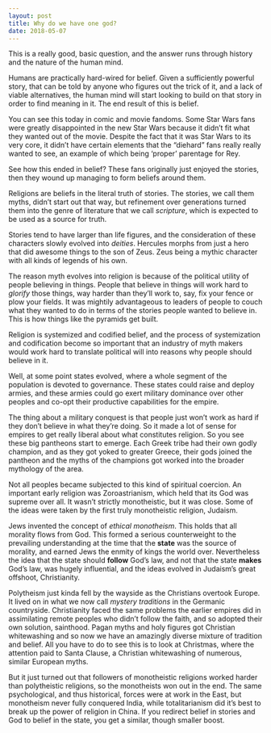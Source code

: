 ```yaml
---
layout: post
title: Why do we have one god?
date: 2018-05-07
---
```


<p>This is a really good, basic question, and the answer runs through history and the nature of the human mind.</p><p>Humans are practically hard-wired for belief. Given a sufficiently powerful story, that can be told by anyone who figures out the trick of it, and a lack of viable alternatives, the human mind will start looking to build on that story in order to find meaning in it. The end result of this is belief.</p><p>You can see this today in comic and movie fandoms. Some Star Wars fans were greatly disappointed in the new Star Wars because it didn’t fit what they wanted out of the movie. Despite the fact that it was Star Wars to its very core, it didn’t have certain elements that the “diehard” fans really really wanted to see, an example of which being ‘proper’ parentage for Rey.</p><p>See how this ended in belief? These fans originally just enjoyed the stories, then they wound up managing to form beliefs around them.</p><p>Religions are beliefs in the literal truth of stories. The stories, we call them myths, didn’t start out that way, but refinement over generations turned them into the genre of literature that we call <i>scripture</i>, which is expected to be used as a source for truth.</p><p>Stories tend to have larger than life figures, and the consideration of these characters slowly evolved into <i>deities</i>. Hercules morphs from just a hero that did awesome things to the son of Zeus. Zeus being a mythic character with all kinds of legends of his own.</p><p>The reason myth evolves into religion is because of the political utility of people believing in things. People that believe in things will work hard to <i>glorify</i> those things, way harder than they’ll work to, say, fix your fence or plow your fields. It was mightily advantageous to leaders of people to couch what they wanted to do in terms of the stories people wanted to believe in. This is how things like the pyramids get built.</p><p>Religion is systemized and codified belief, and the process of systemization and codification become so important that an industry of myth makers would work hard to translate political will into reasons why people should believe in it.</p><p>Well, at some point states evolved, where a whole segment of the population is devoted to governance. These states could raise and deploy armies, and these armies could go exert military dominance over other peoples and co-opt their productive capabilities for the empire.</p><p>The thing about a military conquest is that people just won’t work as hard if they don’t believe in what they’re doing. So it made a lot of sense for empires to get really liberal about what constitutes religion. So you see these big pantheons start to emerge. Each Greek tribe had their own godly champion, and as they got yoked to greater Greece, their gods joined the pantheon and the myths of the champions got worked into the broader mythology of the area.</p><p>Not all peoples became subjected to this kind of spiritual coercion. An important early religion was Zoroastrianism, which held that its God was supreme over all. It wasn’t strictly monotheistic, but it was close. Some of the ideas were taken by the first truly monotheistic religion, Judaism.</p><p>Jews invented the concept of <i>ethical monotheism</i>. This holds that all morality flows from God. This formed a serious counterweight to the prevailing understanding at the time that the <b>state</b> was the source of morality, and earned Jews the enmity of kings the world over. Nevertheless the idea that the state should <b>follow</b> God’s law, and not that the state <b>makes</b> God’s law, was hugely influential, and the ideas evolved in Judaism’s great offshoot, Christianity.</p><p>Polytheism just kinda fell by the wayside as the Christians overtook Europe. It lived on in what we now call <i>mystery traditions</i> in the Germanic countryside. Christianity faced the same problems the earlier empires did in assimilating remote peoples who didn’t follow the faith, and so adopted their own solution, sainthood. Pagan myths and holy figures got Christian whitewashing and so now we have an amazingly diverse mixture of tradition and belief. All you have to do to see this is to look at Christmas, where the attention paid to Santa Clause, a Christian whitewashing of numerous, similar European myths.</p><p>But it just turned out that followers of monotheistic religions worked harder than polytheistic religions, so the monotheists won out in the end. The same psychological, and thus historical, forces were at work in the East, but monotheism never fully conquered India, while totalitarianism did it’s best to break up the power of religion in China. If you redirect belief in stories and God to belief in the state, you get a similar, though smaller boost.</p>
